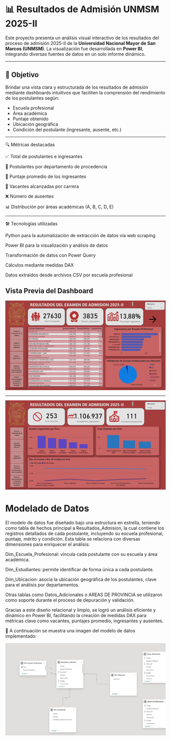# 📊 Resultados de Admisión UNMSM 2025-II

Este proyecto presenta un análisis visual interactivo de los resultados del proceso de admisión 2025-II de la **Universidad Nacional Mayor de San Marcos (UNMSM)**. La visualización fue desarrollada en **Power BI**, integrando diversas fuentes de datos en un solo informe dinámico.

---

## 🧠 Objetivo

Brindar una vista clara y estructurada de los resultados de admisión mediante dashboards intuitivos que faciliten la comprensión del rendimiento de los postulantes según:

- Escuela profesional  
- Área académica  
- Puntaje obtenido  
- Ubicación geográfica  
- Condición del postulante (ingresante, ausente, etc.)

---

🔍 Métricas destacadas

✅ Total de postulantes e ingresantes

📍 Postulantes por departamento de procedencia

🎯 Puntaje promedio de los ingresantes

🧾 Vacantes alcanzadas por carrera

❌ Número de ausentes

📊 Distribución por áreas académicas (A, B, C, D, E)

---

🛠️ Tecnologías utilizadas

Python para la automatización de extracción de datos vía web scraping

Power BI para la visualización y análisis de datos

Transformación de datos con Power Query

Cálculos mediante medidas DAX

Datos extraídos desde archivos CSV por escuela profesional

## Vista Previa del Dashboard
![Admision Dashboard](https://github.com/Amontanez2/resultados-admision-unmsm-2025-II/blob/main/ResultadosAdmisionUNMSM2025.PNG?raw=true)

---
![Admision Dashboard](https://github.com/Amontanez2/resultados-admision-unmsm-2025-II/blob/main/ResultadosAdmisionUNMSM2025-1.PNG?raw=true)



# Modelado de Datos

El modelo de datos fue diseñado bajo una estructura en estrella, teniendo como tabla de hechos principal a Resultados_Admision, la cual contiene los registros detallados de cada postulante, incluyendo su escuela profesional, puntaje, mérito y condición. Esta tabla se relaciona con diversas dimensiones para enriquecer el análisis:

Dim_Escuela_Profesional: vincula cada postulante con su escuela y área académica.

Dim_Estudiantes: permite identificar de forma única a cada postulante.

Dim_Ubicacion: asocia la ubicación geográfica de los postulantes, clave para el análisis por departamentos.

Otras tablas como Datos_Adicionales o AREAS DE PROVINCIA se utilizaron como soporte durante el proceso de depuración y validación.

Gracias a este diseño relacional y limpio, se logró un análisis eficiente y dinámico en Power BI, facilitando la creación de medidas DAX para métricas clave como vacantes, puntajes promedio, ingresantes y ausentes.

📌 A continuación se muestra una imagen del modelo de datos implementado:

![Admision Dashboard](https://github.com/Amontanez2/resultados-admision-unmsm-2025-II/blob/main/modelado%20de%20datos.PNG?raw=true)

